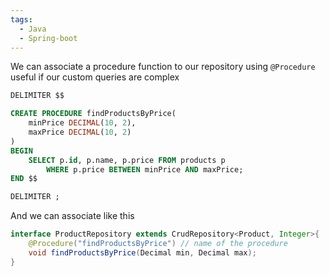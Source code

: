 ```yaml
---
tags:
  - Java
  - Spring-boot
---
```


We can associate a procedure function to our repository using `@Procedure` useful if our custom queries are complex
```sql
DELIMITER $$

CREATE PROCEDURE findProductsByPrice(
	minPrice DECIMAL(10, 2),
	maxPrice DECIMAL(10, 2)
)
BEGIN
	SELECT p.id, p.name, p.price FROM products p 
		WHERE p.price BETWEEN minPrice AND maxPrice;
END $$

DELIMITER ;
```
And we can associate like this
```java
interface ProductRepository extends CrudRepository<Product, Integer>{
	@Procedure("findProductsByPrice") // name of the procedure
	void findProductsByPrice(Decimal min, Decimal max);
}
```
